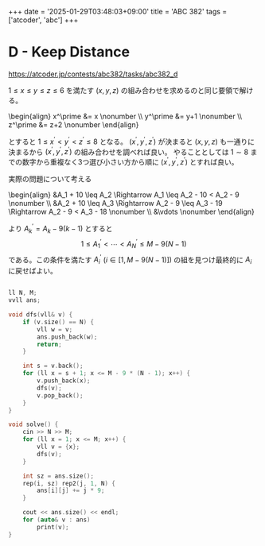 +++
date = '2025-01-29T03:48:03+09:00'
title = 'ABC 382'
tags = ['atcoder', 'abc']
+++

# D - Keep Distance

<https://atcoder.jp/contests/abc382/tasks/abc382_d>

$1 \leq x \leq y \leq z \leq 6$ を満たす $(x,y,z)$ の組み合わせを求めるのと同じ要領で解ける。

\begin{align}
    x^\prime &= x \nonumber \\\\
    y^\prime &= y+1 \nonumber \\\\
    z^\prime &= z+2 \nonumber
\end{align}

とすると $1 \leq x^\prime < y^\prime < z^\prime \leq 8$ となる。
$(x^\prime, y^\prime, z^\prime)$ が決まると $(x,y,z)$ も一通りに決まるから $(x^\prime, y^\prime, z^\prime)$ の組み合わせを調べれば良い。
やることとしては $1 \sim 8$ までの数字から重複なく3つ選び小さい方から順に $(x^\prime, y^\prime, z^\prime)$ とすれば良い。

実際の問題について考える

\begin{align}
    &A_1 + 10 \leq A_2 \Rightarrow A_1 \leq A_2 - 10 < A_2 - 9 \nonumber \\\\
    &A_2 + 10 \leq A_3 \Rightarrow A_2 - 9 \leq A_3 - 19 \Rightarrow A_2 - 9 < A_3 - 18 \nonumber \\\\
    &\vdots \nonumber
\end{align}

より $A^\prime_k = A_k - 9(k-1)$ とすると
$$
    1 \leq A^\prime_1 < \cdots < A^\prime_N \leq M - 9(N-1)
$$
である。この条件を満たす $A^\prime_i$ $(i \in [1, M-9(N-1)])$ の組を見つけ最終的に $A_i$ に戻せばよい。

```cpp

ll N, M;
vvll ans;

void dfs(vll& v) {
    if (v.size() == N) {
        vll w = v;
        ans.push_back(w);
        return;
    }

    int s = v.back();
    for (ll x = s + 1; x <= M - 9 * (N - 1); x++) {
        v.push_back(x);
        dfs(v);
        v.pop_back();
    }
}

void solve() {
    cin >> N >> M;
    for (ll x = 1; x <= M; x++) {
        vll v = {x};
        dfs(v);
    }

    int sz = ans.size();
    rep(i, sz) rep2(j, 1, N) {
        ans[i][j] += j * 9;
    }

    cout << ans.size() << endl;
    for (auto& v : ans)
        print(v);
}
```
